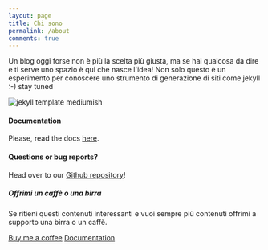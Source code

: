 ```yaml
---
layout: page
title: Chi sono
permalink: /about
comments: true
---
```


<div class="row justify-content-between">
<div class="col-md-8 pr-5">

<p>Un blog oggi forse non è più la scelta più giusta, ma se hai qualcosa da dire e ti serve uno spazio è qui che nasce l'idea! Non solo questo è un esperimento per conoscere uno strumento di generazione di siti come jekyll :-) stay tuned</p>

<p class="mb-5"><img class="shadow-lg" src="{{site.baseurl}}/assets/images/ale.jpg" alt="jekyll template mediumish" /></p>
<h4>Documentation</h4>

<p>Please, read the docs <a href="https://bootstrapstarter.com/bootstrap-templates/template-mediumish-bootstrap-jekyll/">here</a>.</p>

<h4>Questions or bug reports?</h4>

<p>Head over to our <a href="https://github.com/wowthemesnet/mediumish-theme-jekyll">Github repository</a>!</p>

</div>

<div class="col-md-4">

<div class="sticky-top sticky-top-80">
<h5>Offrimi un caffè o una birra</h5>

<p>Se ritieni questi contenuti interessanti e vuoi sempre più contenuti offrimi a supporto una birra o un caffè.</p>

<a target="_blank" href="https://www.wowthemes.net/donate/" class="btn btn-danger">Buy me a coffee</a> <a target="_blank" href="https://bootstrapstarter.com/bootstrap-templates/template-mediumish-bootstrap-jekyll/" class="btn btn-warning">Documentation</a>

</div>
</div>
</div>
